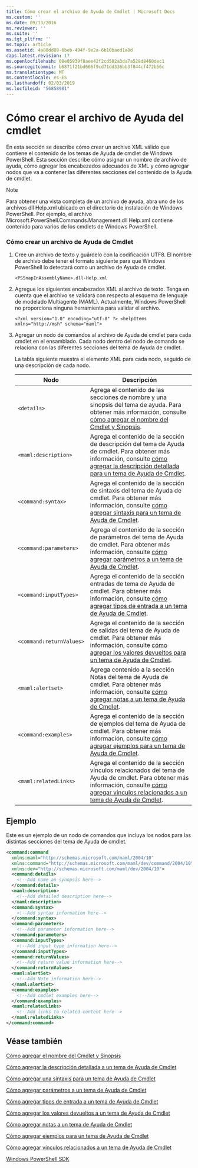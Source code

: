 ```yaml
---
title: Cómo crear el archivo de Ayuda de Cmdlet | Microsoft Docs
ms.custom: ''
ms.date: 09/13/2016
ms.reviewer: ''
ms.suite: ''
ms.tgt_pltfrm: ''
ms.topic: article
ms.assetid: 4a88dd89-6beb-494f-9e2a-6b10baed1a8d
caps.latest.revision: 17
ms.openlocfilehash: 08e05939f8aee42f2cd502a3da7a528d8460dec1
ms.sourcegitcommit: b6871f21bd666f9cd71dd336bb3f844cf472b56c
ms.translationtype: MT
ms.contentlocale: es-ES
ms.lasthandoff: 02/03/2019
ms.locfileid: "56858981"
---
```

# <a name="how-to-create-the-cmdlet-help-file"></a>Cómo crear el archivo de Ayuda del cmdlet

En esta sección se describe cómo crear un archivo XML válido que contiene el contenido de los temas de Ayuda de cmdlet de Windows PowerShell. Esta sección describe cómo asignar un nombre de archivo de ayuda, cómo agregar los encabezados adecuados de XML y cómo agregar nodos que va a contener las diferentes secciones del contenido de la Ayuda de cmdlet.

> [!NOTE]
> Para obtener una vista completa de un archivo de ayuda, abra uno de los archivos dll Help.xml ubicado en el directorio de instalación de Windows PowerShell. Por ejemplo, el archivo Microsoft.PowerShell.Commands.Management.dll Help.xml contiene contenido para varios de los cmdlets de Windows PowerShell.

### <a name="how-to-create-a-cmdlet-help-file"></a>Cómo crear un archivo de Ayuda de Cmdlet

1. Cree un archivo de texto y guárdelo con la codificación UTF8. El nombre de archivo debe tener el formato siguiente para que Windows PowerShell lo detectará como un archivo de Ayuda de cmdlet.

   `<PSSnapInAssemblyName>.dll-Help.xml`

2. Agregue los siguientes encabezados XML al archivo de texto. Tenga en cuenta que el archivo se validará con respecto al esquema de lenguaje de modelado Multiagente (MAML). Actualmente, Windows PowerShell no proporciona ninguna herramienta para validar el archivo.

   `<?xml version="1.0" encoding="utf-8" ?> <helpItems xmlns="http://msh" schema="maml">`

3. Agregar un nodo de comandos al archivo de Ayuda de cmdlet para cada cmdlet en el ensamblado. Cada nodo dentro del nodo de comando se relaciona con las diferentes secciones del tema de Ayuda de cmdlet.

   La tabla siguiente muestra el elemento XML para cada nodo, seguido de una descripción de cada nodo.

   |Nodo|Descripción|
   |----------|-----------------|
   |`<details>`|Agrega el contenido de las secciones de nombre y una sinopsis del tema de ayuda. Para obtener más información, consulte [cómo agregar el nombre del Cmdlet y Sinopsis](./how-to-add-the-cmdlet-name-and-synopsis-to-a-cmdlet-help-topic.md).|
   |`<maml:description>`|Agrega el contenido de la sección de descripción del tema de Ayuda de cmdlet. Para obtener más información, consulte [cómo agregar la descripción detallada para un tema de Ayuda de Cmdlet](./how-to-add-a-cmdlet-description.md).|
   |`<command:syntax>`|Agrega el contenido de la sección de sintaxis del tema de Ayuda de cmdlet. Para obtener más información, consulte [cómo agregar sintaxis para un tema de Ayuda de Cmdlet](./how-to-add-syntax-to-a-cmdlet-help-topic.md).|
   |`<command:parameters>`|Agrega el contenido de la sección de parámetros del tema de Ayuda de cmdlet. Para obtener más información, consulte [cómo agregar parámetros a un tema de Ayuda de Cmdlet](./how-to-add-parameter-information.md).|
   |`<command:inputTypes>`|Agrega el contenido de la sección entradas de tema de Ayuda de cmdlet. Para obtener más información, consulte [cómo agregar tipos de entrada a un tema de Ayuda de Cmdlet](./how-to-add-input-types-to-a-cmdlet-help-topic.md).|
   |`<command:returnValues>`|Agrega el contenido de la sección de salidas del tema de Ayuda de cmdlet. Para obtener más información, consulte [cómo agregar los valores devueltos para un tema de Ayuda de Cmdlet](./how-to-add-return-values-to-a-cmdlet-help-topic.md).|
   |`<maml:alertset>`|Agrega contenido a la sección Notas del tema de Ayuda de cmdlet. Para obtener más información, consulte [cómo agregar notas a un tema de Ayuda de Cmdlet](./how-to-add-notes-to-a-cmdlet-help-topic.md).|
   |`<command:examples>`|Agrega el contenido de la sección de ejemplos del tema de Ayuda de cmdlet. Para obtener más información, consulte [cómo agregar ejemplos para un tema de Ayuda de Cmdlet](./how-to-add-examples-to-a-cmdlet-help-topic.md).|
   |`<maml:relatedLinks>`|Agrega el contenido de la sección vínculos relacionados del tema de Ayuda de cmdlet. Para obtener más información, consulte [cómo agregar vínculos relacionados a un tema de Ayuda de Cmdlet](./how-to-add-related-links-to-a-cmdlet-help-topic.md).|

## <a name="example"></a>Ejemplo

 Este es un ejemplo de un nodo de comandos que incluya los nodos para las distintas secciones del tema de Ayuda de cmdlet.

```xml
<command:command
  xmlns:maml="http://schemas.microsoft.com/maml/2004/10"
  xmlns:command="http://schemas.microsoft.com/maml/dev/command/2004/10"
  xmlns:dev="http://schemas.microsoft.com/maml/dev/2004/10">
  <command:details>
    <!--Add name an synopsis here-->
  </command:details>
  <maml:description>
    <!--Add detailed description here-->
  </maml:description>
  <command:syntax>
    <!--Add syntax information here-->
  </command:syntax>
  <command:parameters>
    <!--Add parameter information here-->
  </command:parameters>
  <command:inputTypes>
    <!--Add input type information here-->
  </command:inputTypes>
  <command:returnValues>
    <!--Add return value information here-->
  </command:returnValues>
  <maml:alertSet>
    <!--Add Note information here-->
  </maml:alertSet>
  <command:examples>
    <!--Add cmdlet examples here-->
  </command:examples>
  <maml:relatedLinks>
    <!--Add links to related content here-->
  </maml:relatedLinks>
</command:command>
```

## <a name="see-also"></a>Véase también

 [Cómo agregar el nombre del Cmdlet y Sinopsis](./how-to-add-the-cmdlet-name-and-synopsis-to-a-cmdlet-help-topic.md)

 [Cómo agregar la descripción detallada a un tema de Ayuda de Cmdlet](./how-to-add-a-cmdlet-description.md)

 [Cómo agregar una sintaxis para un tema de Ayuda de Cmdlet](./how-to-add-syntax-to-a-cmdlet-help-topic.md)

 [Cómo agregar parámetros a un tema de Ayuda de Cmdlet](./how-to-add-parameter-information.md)

 [Cómo agregar tipos de entrada a un tema de Ayuda de Cmdlet](./how-to-add-input-types-to-a-cmdlet-help-topic.md)

 [Cómo agregar los valores devueltos a un tema de Ayuda de Cmdlet](./how-to-add-return-values-to-a-cmdlet-help-topic.md)

 [Cómo agregar notas a un tema de Ayuda de Cmdlet](./how-to-add-notes-to-a-cmdlet-help-topic.md)

 [Cómo agregar ejemplos para un tema de Ayuda de Cmdlet](./how-to-add-examples-to-a-cmdlet-help-topic.md)

 [Cómo agregar vínculos relacionados a un tema de Ayuda de Cmdlet](./how-to-add-related-links-to-a-cmdlet-help-topic.md)

 [Windows PowerShell SDK](../windows-powershell-reference.md)